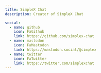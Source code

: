 ```yaml
---
title: SimpleX Chat
description: Creator of SimpleX Chat

social:
  - name: github
    icon: FaGithub
    link: https://github.com/simplex-chat
  - name: mastodon
    icon: FaMastodon
    link: https://mastodon.social/@simplex
  - name: twitter
    icon: FaTwitter
    link: https://twitter.com/simplexchat
---
```

